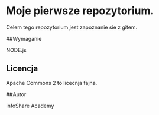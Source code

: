 # Moje pierwsze repozytorium.

Celem tego repozytorium jest 
zapoznanie sie z gitem.

##Wymaganie

NODE.js
## Licencja

Apache Commons 2 to licecnja fajna.

##Autor

infoShare Academy
